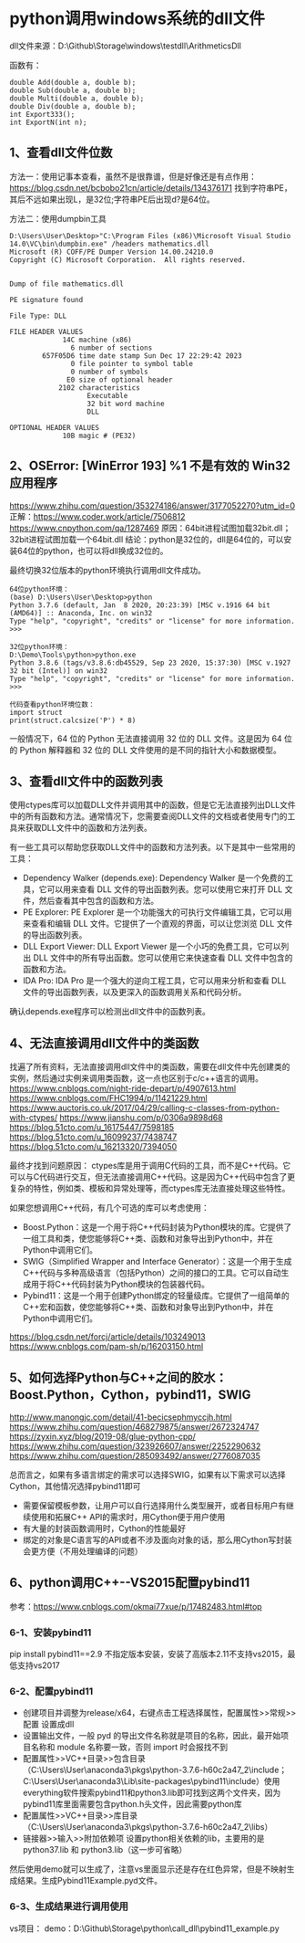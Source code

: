 # python调用windows系统的dll文件
dll文件来源：D:\Github\Storage\windows\testdll\ArithmeticsDll

函数有：
```
double Add(double a, double b);
double Sub(double a, double b);
double Multi(double a, double b);
double Div(double a, double b);
int Export333();
int ExportN(int n);
```

## 1、查看dll文件位数
方法一：使用记事本查看，虽然不是很靠谱，但是好像还是有点作用：https://blog.csdn.net/bcbobo21cn/article/details/134376171
找到字符串PE，其后不远如果出现L，是32位;字符串PE后出现d?是64位。

方法二：使用dumpbin工具
```
D:\Users\User\Desktop>"C:\Program Files (x86)\Microsoft Visual Studio 14.0\VC\bin\dumpbin.exe" /headers mathematics.dll
Microsoft (R) COFF/PE Dumper Version 14.00.24210.0
Copyright (C) Microsoft Corporation.  All rights reserved.


Dump of file mathematics.dll

PE signature found

File Type: DLL

FILE HEADER VALUES
             14C machine (x86)
               6 number of sections
        657F05D6 time date stamp Sun Dec 17 22:29:42 2023
               0 file pointer to symbol table
               0 number of symbols
              E0 size of optional header
            2102 characteristics
                   Executable
                   32 bit word machine
                   DLL

OPTIONAL HEADER VALUES
             10B magic # (PE32)
```

## 2、OSError: [WinError 193] %1 不是有效的 Win32 应用程序
https://www.zhihu.com/question/353274186/answer/3177052270?utm_id=0
正解：https://www.coder.work/article/7506812
https://www.cnpython.com/qa/1287469
原因：64bit进程试图加载32bit.dll；32bit进程试图加载一个64bit.dll
结论：python是32位的，dll是64位的，可以安装64位的python，也可以将dll换成32位的。

最终切换32位版本的python环境执行调用dll文件成功。
```
64位python环境：
(base) D:\Users\User\Desktop>python
Python 3.7.6 (default, Jan  8 2020, 20:23:39) [MSC v.1916 64 bit (AMD64)] :: Anaconda, Inc. on win32
Type "help", "copyright", "credits" or "license" for more information.
>>>

32位python环境：
D:\Demo\Tools\python>python.exe
Python 3.8.6 (tags/v3.8.6:db45529, Sep 23 2020, 15:37:30) [MSC v.1927 32 bit (Intel)] on win32
Type "help", "copyright", "credits" or "license" for more information.
>>>

代码查看python环境位数：
import struct
print(struct.calcsize('P') * 8)
```
一般情况下，64 位的 Python 无法直接调用 32 位的 DLL 文件。这是因为 64 位的 Python 解释器和 32 位的 DLL 文件使用的是不同的指针大小和数据模型。

## 3、查看dll文件中的函数列表
使用ctypes库可以加载DLL文件并调用其中的函数，但是它无法直接列出DLL文件中的所有函数和方法。通常情况下，您需要查阅DLL文件的文档或者使用专门的工具来获取DLL文件中的函数和方法列表。

有一些工具可以帮助您获取DLL文件中的函数和方法列表。以下是其中一些常用的工具：
- Dependency Walker (depends.exe): Dependency Walker 是一个免费的工具，它可以用来查看 DLL 文件的导出函数列表。您可以使用它来打开 DLL 文件，然后查看其中包含的函数和方法。
- PE Explorer: PE Explorer 是一个功能强大的可执行文件编辑工具，它可以用来查看和编辑 DLL 文件。它提供了一个直观的界面，可以让您浏览 DLL 文件的导出函数列表。
- DLL Export Viewer: DLL Export Viewer 是一个小巧的免费工具，它可以列出 DLL 文件中的所有导出函数。您可以使用它来快速查看 DLL 文件中包含的函数和方法。
- IDA Pro: IDA Pro 是一个强大的逆向工程工具，它可以用来分析和查看 DLL 文件的导出函数列表，以及更深入的函数调用关系和代码分析。

确认depends.exe程序可以检测出dll文件中的函数列表。

## 4、无法直接调用dll文件中的类函数
找遍了所有资料，无法直接调用dll文件中的类函数，需要在dll文件中先创建类的实例，然后通过实例来调用类函数，这一点也区别于c/c++语言的调用。
https://www.cnblogs.com/night-ride-depart/p/4907613.html
https://www.cnblogs.com/FHC1994/p/11421229.html
https://www.auctoris.co.uk/2017/04/29/calling-c-classes-from-python-with-ctypes/
https://www.jianshu.com/p/0306a9898d68
https://blog.51cto.com/u_16175447/7598185
https://blog.51cto.com/u_16099237/7438747
https://blog.51cto.com/u_16213320/7394050

最终才找到问题原因：
ctypes库是用于调用C代码的工具，而不是C++代码。它可以与C代码进行交互，但无法直接调用C++代码。这是因为C++代码中包含了更复杂的特性，例如类、模板和异常处理等，而ctypes库无法直接处理这些特性。

如果您想调用C++代码，有几个可选的库可以考虑使用：
- Boost.Python：这是一个用于将C++代码封装为Python模块的库。它提供了一组工具和类，使您能够将C++类、函数和对象导出到Python中，并在Python中调用它们。
- SWIG（Simplified Wrapper and Interface Generator）：这是一个用于生成C++代码与多种高级语言（包括Python）之间的接口的工具。它可以自动生成用于将C++代码封装为Python模块的包装器代码。
- Pybind11：这是一个用于创建Python绑定的轻量级库。它提供了一组简单的C++宏和函数，使您能够将C++类、函数和对象导出到Python中，并在Python中调用它们。

https://blog.csdn.net/forcj/article/details/103249013
https://www.cnblogs.com/pam-sh/p/16203150.html

## 5、如何选择Python与C++之间的胶水：Boost.Python，Cython，pybind11，SWIG
http://www.manongjc.com/detail/41-becicsephmyccjh.html
https://www.zhihu.com/question/468279875/answer/2672324747
https://zyxin.xyz/blog/2019-08/glue-python-cpp/
https://www.zhihu.com/question/323926607/answer/2252290632
https://www.zhihu.com/question/285093492/answer/2776087035

总而言之，如果有多语言绑定的需求可以选择SWIG，如果有以下需求可以选择Cython，其他情况选择pybind11即可
- 需要保留模板参数，让用户可以自行选择用什么类型展开，或者目标用户有继续使用和拓展C++ API的需求时，用Cython便于用户使用
- 有大量的封装函数调用时，Cython的性能最好
- 绑定的对象是C语言写的API或者不涉及面向对象的话，那么用Cython写封装会更方便（不用处理编译的问题）

## 6、python调用C++--VS2015配置pybind11
参考：https://www.cnblogs.com/okmai77xue/p/17482483.html#top

### 6-1、安装pybind11
pip install pybind11==2.9
不指定版本安装，安装了高版本2.11不支持vs2015，最低支持vs2017

### 6-2、配置pybind11
- 创建项目并调整为release/x64，右键点击工程选择属性，配置属性>>常规>>配置 设置成dll
- 设置输出文件，一般 pyd 的导出文件名称就是项目的名称，因此，最开始项目名称和 module 名称要一致，否则 import 时会报找不到
- 配置属性>>VC++目录>>包含目录（C:\Users\User\anaconda3\pkgs\python-3.7.6-h60c2a47_2\include；C:\Users\User\anaconda3\Lib\site-packages\pybind11\include）使用everything软件搜索pybind11和python3.lib即可找到这两个文件夹，因为pybind11库里面需要包含python.h头文件，因此需要python库
- 配置属性>>VC++目录>>库目录（C:\Users\User\anaconda3\pkgs\python-3.7.6-h60c2a47_2\libs）
- 链接器>>输入>>附加依赖项 设置python相关依赖的lib，主要用的是python37.lib 和 python3.lib（这一步可省略）

然后使用demo就可以生成了，注意vs里面显示还是存在红色异常，但是不映射生成结果。生成Pybind11Example.pyd文件。

### 6-3、生成结果进行调用使用
vs项目：
demo：D:\Github\Storage\python\call_dll\pybind11_example.py




